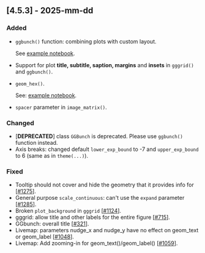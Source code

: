 ## [4.5.3] - 2025-mm-dd

### Added
- `ggbunch()` function: combining plots with custom layout.

  See [example notebook](https://nbviewer.org/github/JetBrains/lets-plot/blob/master/docs/f-25a/ggbunch_indonesia.ipynb).
                                                                                                                       
- Support for plot **title, subtitle, saption, margins** and **insets** in `gggrid()` and `ggbunch()`. 

- `geom_hex()`.

  See: [example notebook](https://nbviewer.org/github/JetBrains/lets-plot/blob/master/docs/f-25a/geom_hex.ipynb).

- `spacer` parameter in `image_matrix()`.

### Changed

- [**DEPRECATED**] class `GGBunch` is deprecated. Please use `ggbunch()` function instead.
- Axis breaks: changed default `lower_exp_bound` to -7 and `upper_exp_bound` to 6 (same as in `theme(...)`).

### Fixed
- Tooltip should not cover and hide the geometry that it provides info for [[#1275](https://github.com/JetBrains/lets-plot/issues/1275)].
- General purpose `scale_continuous`: can't use the `expand` parameter [[#1285](https://github.com/JetBrains/lets-plot/issues/1285)].
- Broken `plot_background` in `gggrid` [[#1124](https://github.com/JetBrains/lets-plot/issues/1124)].
- gggrid: allow title and other labels for the entire figure [[#715](https://github.com/JetBrains/lets-plot/issues/715)].
- GGbunch: overall title [[#321](https://github.com/JetBrains/lets-plot/issues/321)].
- Livemap: parameters nudge_x and nudge_y have no effect on geom_text or geom_label [[#1048](https://github.com/JetBrains/lets-plot/issues/1048)].
- Livemap: Add zooming-in for geom_text()/geom_label() [[#1059](https://github.com/JetBrains/lets-plot/issues/1059)].
